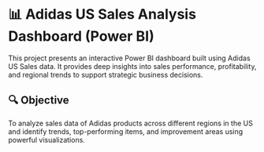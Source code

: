 # 📊 Adidas US Sales Analysis Dashboard (Power BI)
This project presents an interactive Power BI dashboard built using Adidas US Sales data. It provides deep insights into sales performance, profitability, and regional trends to support strategic business decisions.
## 🔍 Objective
To analyze sales data of Adidas products across different regions in the US and identify trends, top-performing items, and improvement areas using powerful visualizations.
